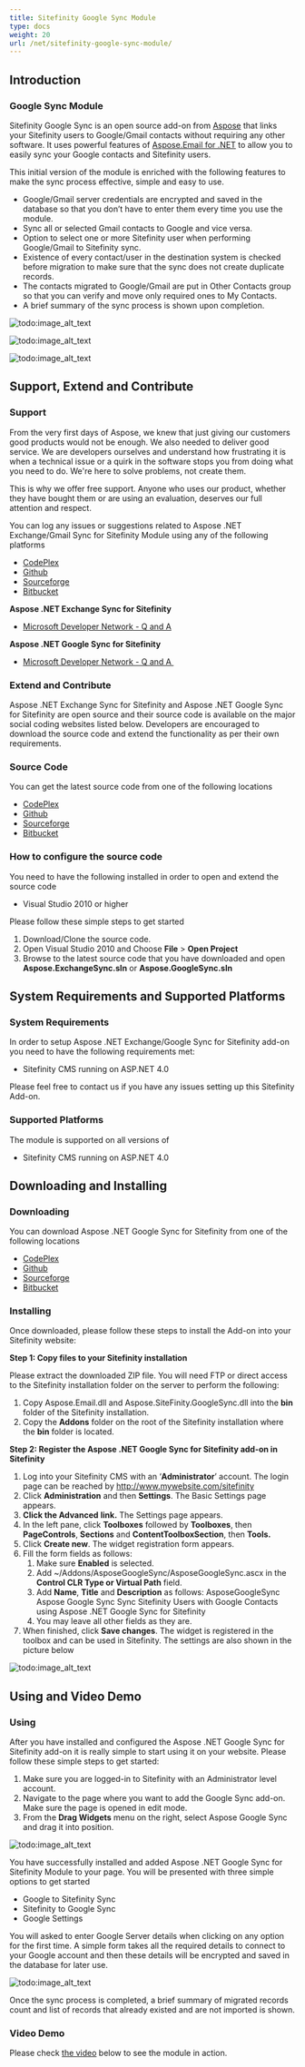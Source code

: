 ```yaml
---
title: Sitefinity Google Sync Module
type: docs
weight: 20
url: /net/sitefinity-google-sync-module/
---
```



## **Introduction**
### **Google Sync Module**
Sitefinity Google Sync is an open source add-on from [Aspose](http://www.aspose.com/) that links your Sitefinity users to Google/Gmail contacts without requiring any other software. It uses powerful features of [Aspose.Email for .NET](http://www.aspose.com/.net/email-component.aspx) to allow you to easily sync your Google contacts and Sitefinity users.

This initial version of the module is enriched with the following features to make the sync process effective, simple and easy to use.

- Google/Gmail server credentials are encrypted and saved in the database so that you don’t have to enter them every time you use the module.
- Sync all or selected Gmail contacts to Google and vice versa.
- Option to select one or more Sitefinity user when performing Google/Gmail to Sitefinity sync.
- Existence of every contact/user in the destination system is checked before migration to make sure that the sync does not create duplicate records.
- The contacts migrated to Google/Gmail are put in Other Contacts group so that you can verify and move only required ones to My Contacts.
- A brief summary of the sync process is shown upon completion. 

![todo:image_alt_text](http://www.aspose.com/blogs/wp-content/uploads/2015/01/Aspose-.NET-Google-Sync-for-Sitefinity.png)

![todo:image_alt_text](http://www.aspose.com/blogs/wp-content/uploads/2015/01/Google-to-Sitefinity-Sync.png)

![todo:image_alt_text](http://www.aspose.com/blogs/wp-content/uploads/2015/01/Sitefinity-to-Google-Sync.png)
## **Support, Extend and Contribute**
### **Support**
From the very first days of Aspose, we knew that just giving our customers good products would not be enough. We also needed to deliver good service. We are developers ourselves and understand how frustrating it is when a technical issue or a quirk in the software stops you from doing what you need to do. We're here to solve problems, not create them.

This is why we offer free support. Anyone who uses our product, whether they have bought them or are using an evaluation, deserves our full attention and respect.

You can log any issues or suggestions related to Aspose .NET Exchange/Gmail Sync for Sitefinity Module using any of the following platforms

- [CodePlex ](https://asposesitefinity.codeplex.com/workitem/list/basic)
- [Github ](https://github.com/asposemarketplace/Aspose_for_Sitefinity/issues)
- [Sourceforge ](https://sourceforge.net/p/asposesitefinity/tickets/?source=navbar)
- [Bitbucket ](https://bitbucket.org/asposemarketplace/aspose-for-sitefinity/issues?status=new&status=open)

**Aspose .NET Exchange Sync for Sitefinity**

- [Microsoft Developer Network - Q and A ](https://code.msdn.microsoft.com/Aspose-NET-Exchange-Sync-1741397f/view/Discussions#content)

**Aspose .NET Google Sync for Sitefinity**

- [Microsoft Developer Network - Q and A ](https://code.msdn.microsoft.com/Sync-Sitefinity-Users-with-f8edd30b/view/Discussions#content)
### **Extend and Contribute**
Aspose .NET Exchange Sync for Sitefinity and Aspose .NET Google Sync for Sitefinity are open source and their source code is available on the major social coding websites listed below. Developers are encouraged to download the source code and extend the functionality as per their own requirements.
### **Source Code**
You can get the latest source code from one of the following locations

- [CodePlex ](https://asposesitefinity.codeplex.com/SourceControl/latest)
- [Github ](https://github.com/asposemarketplace/Aspose_for_Sitefinity)
- [Sourceforge ](https://sourceforge.net/p/asposesitefinity/code/ci/master/tree/)
- [Bitbucket ](https://bitbucket.org/asposemarketplace/aspose-for-sitefinity/src)
### **How to configure the source code**
You need to have the following installed in order to open and extend the source code

- Visual Studio 2010 or higher

Please follow these simple steps to get started

1. Download/Clone the source code.
1. Open Visual Studio 2010 and Choose **File** > **Open Project**
1. Browse to the latest source code that you have downloaded and open **Aspose.ExchangeSync.sln** or **Aspose.GoogleSync.sln**
## **System Requirements and Supported Platforms**
### **System Requirements**
In order to setup Aspose .NET Exchange/Google Sync for Sitefinity add-on you need to have the following requirements met:

- Sitefinity CMS running on ASP.NET 4.0

Please feel free to contact us if you have any issues setting up this Sitefinity Add-on.
### **Supported Platforms**
The module is supported on all versions of

- Sitefinity CMS running on ASP.NET 4.0

## **Downloading and Installing**
### **Downloading**
You can download Aspose .NET Google Sync for Sitefinity from one of the following locations

- [CodePlex ](https://asposesitefinity.codeplex.com/releases)
- [Github ](https://github.com/asposemarketplace/Aspose_for_Sitefinity/releases)
- [Sourceforge ](https://sourceforge.net/projects/asposesitefinity/files/)
- [Bitbucket ](https://bitbucket.org/asposemarketplace/aspose-for-sitefinity/downloads)
### **Installing**
Once downloaded, please follow these steps to install the Add-on into your Sitefinity website:

**Step 1: Copy files to your Sitefinity installation**

Please extract the downloaded ZIP file. You will need FTP or direct access to the Sitefinity installation folder on the server to perform the following:

1. Copy Aspose.Email.dll and Aspose.SiteFinity.GoogleSync.dll into the **bin** folder of the Sitefinity installation.
1. Copy the **Addons** folder on the root of the Sitefinity installation where the **bin** folder is located.

**Step 2: Register the Aspose .NET Google Sync for Sitefinity add-on in Sitefinity**

1. Log into your Sitefinity CMS with an ‘**Administrator**’ account. The login page can be reached by <http://www.mywebsite.com/sitefinity>
1. Click **Administration** and then **Settings**.
   The Basic Settings page appears.
1. **Click the Advanced** **link.** 
   The Settings page appears.
1. In the left pane, click **Toolboxes** followed by **Toolboxes**, then **PageControls**, **Sections** and **ContentToolboxSection**, then **Tools.**
1. Click **Create new**.
   The widget registration form appears.
1. Fill the form fields as follows: 
   1. Make sure **Enabled** is selected.
   1. Add ~/Addons/AsposeGoogleSync/AsposeGoogleSync.ascx in the **Control CLR Type or Virtual Path** field.
   1. Add **Name**, **Title** and **Description** as follows:
      AsposeGoogleSync
      Aspose Google Sync
      Sync Sitefinity Users with Google Contacts using Aspose .NET Google Sync for Sitefinity
   1. You may leave all other fields as they are.
1. When finished, click **Save changes**.
   The widget is registered in the toolbox and can be used in Sitefinity. The settings are also shown in the picture below 

![todo:image_alt_text](http://www.aspose.com/blogs/wp-content/uploads/2015/01/How-to-register-Aspose-.NET-Google-Sync-for-Sitefinity.png)
## **Using and Video Demo**
### **Using**
After you have installed and configured the Aspose .NET Google Sync for Sitefinity add-on it is really simple to start using it on your website. Please follow these simple steps to get started:

1. Make sure you are logged-in to Sitefinity with an Administrator level account.
1. Navigate to the page where you want to add the Google Sync add-on. Make sure the page is opened in edit mode.
1. From the **Drag Widgets** menu on the right, select Aspose Google Sync and drag it into position.

![todo:image_alt_text](http://www.aspose.com/blogs/wp-content/uploads/2015/01/Using-Aspose-.NET-Google-Sync-for-Sitefinity.png)

You have successfully installed and added Aspose .NET Google Sync for Sitefinity Module to your page. You will be presented with three simple options to get started 

- Google to Sitefinity Sync
- Sitefinity to Google Sync
- Google Settings

You will asked to enter Google Server details when clicking on any option for the first time. A simple form takes all the required details to connect to your Google account and then these details will be encrypted and saved in the database for later use.

![todo:image_alt_text](http://www.aspose.com/blogs/wp-content/uploads/2015/01/Google-server-details.png)

Once the sync process is completed, a brief summary of migrated records count and list of records that already existed and are not imported is shown.
### **Video Demo**
Please check [the video](https://www.youtube.com/watch?v=N3Vv4Bh84Zw) below to see the module in action.
